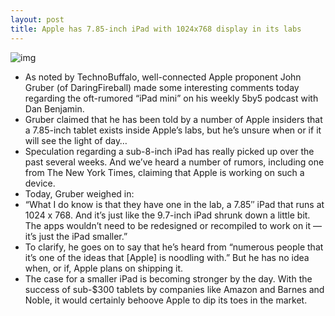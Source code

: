 ```yaml
---
layout: post
title: Apple has 7.85-inch iPad with 1024x768 display in its labs
---
```

![img](http://media.idownloadblog.com/wp-content/uploads/2012/03/iPad-Mini-comparison-t.jpg)
* As noted by TechnoBuffalo, well-connected Apple proponent John Gruber (of DaringFireball) made some interesting comments today regarding the oft-rumored “iPad mini” on his weekly 5by5 podcast with Dan Benjamin.
* Gruber claimed that he has been told by a number of Apple insiders that a 7.85-inch tablet exists inside Apple’s labs, but he’s unsure when or if it will see the light of day…
* Speculation regarding a sub-8-inch iPad has really picked up over the past several weeks. And we’ve heard a number of rumors, including one from The New York Times, claiming that Apple is working on such a device.
* Today, Gruber weighed in:
* “What I do know is that they have one in the lab, a 7.85″ iPad that runs at 1024 x 768. And it’s just like the 9.7-inch iPad shrunk down a little bit. The apps wouldn’t need to be redesigned or recompiled to work on it — it’s just the iPad smaller.”
* To clarify, he goes on to say that he’s heard from “numerous people that it’s one of the ideas that [Apple] is noodling with.” But he has no idea when, or if, Apple plans on shipping it.
* The case for a smaller iPad is becoming stronger by the day. With the success of sub-$300 tablets by companies like Amazon and Barnes and Noble, it would certainly behoove Apple to dip its toes in the market.

